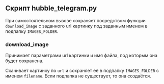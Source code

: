## Скрипт hubble_telegram.py
При самостоятельном вызове сохраняет посредством функции `download_image`
с заданного url картинку под заданным именем в подпапку `IMAGES_FOLDER`. 

### download_image
Принимает параметрами url картинки и имя файла, под которым она будет сохранена. 

Скачивает картинку по `url` и сохраняет её в подпапку `IMAGES_FOLDER`
с именем `filename`. Если подпапка не существует, то она создаётся.